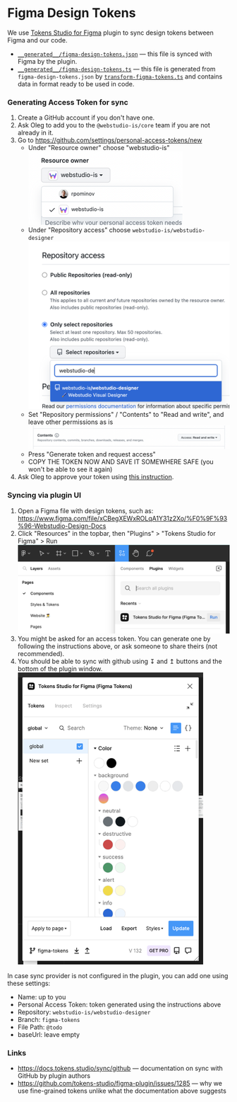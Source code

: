# Figma Design Tokens

We use [Tokens Studio for Figma](https://docs.tokens.studio) plugin to sync design tokens between Figma and our code.

- [`__generated__/figma-design-tokens.json`](../src/__generated__/figma-design-tokens.json) — this file is synced with Figma by the plugin.
- [`__generated__/figma-design-tokens.ts`](../src/__generated__/figma-design-tokens.ts) — this file is generated from `figma-design-tokens.json` by [`transform-figma-tokens.ts`](../bin/transform-figma-tokens.ts) and contains data in format ready to be used in code.

### Generating Access Token for sync

1. Create a GitHub account if you don't have one.
2. Ask Oleg to add you to the `@webstudio-is/core` team if you are not already in it.
3. Go to https://github.com/settings/personal-access-tokens/new
   - Under "Resource owner" choose "webstudio-is" <br /><img src="./assets/1.png" width="349" />
   - Under "Repository access" choose `webstudio-is/webstudio-designer` <br /><img src="./assets/2.png" width="514" />
   - Set "Repository permissions" / "Contents" to "Read and write", and leave other permissions as is <br /><img src="./assets/3.png" width="806" />
   - Press "Generate token and request access"
   - COPY THE TOKEN NOW AND SAVE IT SOMEWHERE SAFE (you won't be able to see it again)
4. Ask Oleg to approve your token using [this instruction](https://docs.github.com/en/organizations/managing-programmatic-access-to-your-organization/managing-requests-for-personal-access-tokens-in-your-organization).

### Syncing via plugin UI

1. Open a Figma file with design tokens, such as: https://www.figma.com/file/xCBegXEWxROLqA1Y31z2Xo/%F0%9F%93%96-Webstudio-Design-Docs
2. Click "Resources" in the topbar, then "Plugins" > "Tokens Studio for Figma" > Run <br/><img src="./assets/4.png" width="611" />
3. You might be asked for an access token. You can generate one by following the instructions above, or ask someone to share theirs (not recommended).
4. You should be able to sync with github using ↧ and ↥ buttons and the bottom of the plugin window. <br/><img src="./assets/5.png" width="420" />

In case sync provider is not configured in the plugin, you can add one using these settings:

- Name: up to you
- Personal Access Token: token generated using the instructions above
- Repository: `webstudio-is/webstudio-designer`
- Branch: `figma-tokens`
- File Path: `@todo`
- baseUrl: leave empty

### Links

- https://docs.tokens.studio/sync/github — documentation on sync with GitHub by plugin authors
- https://github.com/tokens-studio/figma-plugin/issues/1285 — why we use fine-grained tokens unlike what the documentation above suggests
